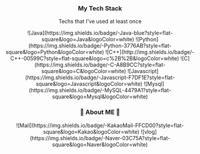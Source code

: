 <h3 align="center">My Tech Stack</h3>
<p align="center"> Techs that I've used at least once</h3>
<p align="center">
 ![Java](https://img.shields.io/badge/-Java-blue?style=flat-square&logo=Java&logoColor=white) ![Python](https://img.shields.io/badge/-Python-3776AB?style=flat-square&logo=Python&logoColor=white) ![C++](http://img.shields.io/badge/-C++-00599C?style=flat-square&logo=c%2B%2B&logoColor=white) ![C](https://img.shields.io/badge/-C-A8B9CC?style=flat-square&logo=C&logoColor=white)
 ![Javascript](https://img.shields.io/badge/-Javascript-F7DF1E?style=flat-square&logo=Javascript&logoColor=white) ![Mysql](https://img.shields.io/badge/-MySQL-4479A1?style=flat-square&logo=Mysql&logoColor=white)
 </p>
 <h3 align="center">🍇 About ME 🍇</h3>
 <p align = "center">
 ![Mail](https://img.shields.io/badge/-KakaoMail-FFCD00?style=flat-square&logo=Kakao&logoColor=white) ![vlog](https://img.shields.io/badge/-Naver-03C75A?style=flat-square&logo=Naver&logoColor=white)
 </p>
